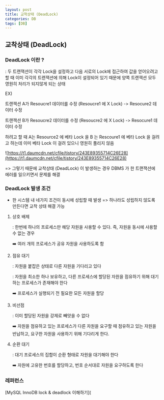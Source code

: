 ```yaml
---
layout: post
title: 교착상태 (DeadLock)
categories: DB
tags: [DB]
---
```


## 교착상태 (DeadLock)
### DeadLock 이란 ?

: 두 트랜잭션이 각각 Lock을 설정하고 다음 서로의 Lock에 접근하여 값을 얻어오려고 할 때 이미 각각의 트랜잭션에 의해 Lock이 설정되어 있기 때문에 양쪽 트랜잭션 모두 영원히 처리가 되지않게 되는 상태

EX)

트랜잭션 A가 Resoucre1 데이터를 수정 (Resoucre1 에 X Lock) -> Resocure2 데이터 수정

트랜잭션 B가 Resoucre2 데이터를 수정 (Resoucre2 에 X Lock) -> Resocure1 데이터 수정

하려고 할 때 A는 Resource2 에 베타 Lock 을 B 는 Rescoure1 에 베타 Lock 을 걸려고 하는데 이미 베타 Lock 이 걸려 있으니 영원히 풀리지 않음

![https://t1.daumcdn.net/cfile/tistory/243E89355714C26E28](https://t1.daumcdn.net/cfile/tistory/243E89355714C26E28)

=> 그렇기 때문에 교착상태 (DeadLock) 이 발생하는 경우 DBMS 가 한 트랜잭션에 에러를 일으키면서 문제를 해결


### DeadLock 발생 조건 

- 한 시스템 내 네가지 조건이 동시에 성립할 때 발생 => 하나라도 성립하지 않도록 만든다면 교착 상태 해결 가능 

1. 상호 배제 

   : 한번에 하나의 프로세스만 해당 자원을 사용할 수 있다. 즉, 자원을 동시에 사용할 수 없는 경우 

    ➡️ 여러 개의 프로세스가 공유 자원을 사용하도록 함 

2. 점유 대기

   : 자원을 붙잡은 상태로 다른 자원을 기다리고 있다 

   : 자원을 최소한 하나 보유하고, 다른 프로세스에 할당된 자원을 점유하기 위해 대기하는 프로세스가 존재해야 한다

   ➡️ 프로세스가 실행되기 전 필요한 모든 자원을 할당

3. 비선점

   : 이미 할당된 자원을 강제로 빼앗을 수 없다 

   ➡️ 자원을 점유하고 있는 프로세스가 다른 자원을 요구할 때 점유하고 있는 자원을 반납하고, 요구한 자원을 사용하기 위해 기다리게 한다. 

4. 순환 대기

   : 대기 프로세스의 집합이 순환 형태로 자원을 대기해야 한다 

   ➡️ 자원에 고유한 번호를 할당하고, 번호 순서대로 자원을 요구하도록 한다



### 레퍼런스

[MySQL InnoDB lock & deadlock 이해하기](